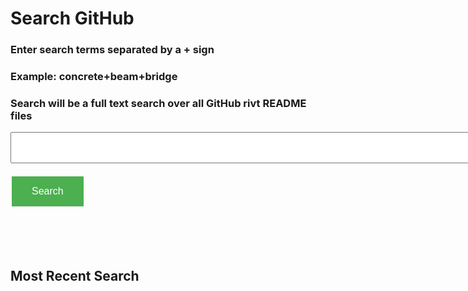 # Search GitHub

<head>
<style>
.button {
  background-color: #4CAF50; /* Green */
  border: none;
  color: white;
  padding: 15px 32px;
  text-align: center;
  text-decoration: none;
  display: inline-block;
  font-size: 16px;
  margin: 4px 2px;
  cursor: pointer;
}
</style>
</head>

<script> function searchRivt(){strng = document.getElementById("terms").value;document.getElementById('output').innerHTML = strng;URL = `https://github.com/search?q=rivt+${strng}+in%3Areadme`;window.open(URL,'_blank')}</script>

### Enter search terms separated by a + sign
### Example: concrete+beam+bridge
### Search will be a full text search over all GitHub rivt README files

<input type="text" id="terms" name="terms" size=100 style="height:50px;font-size:14pt; font-weight: bold"><br><br>
<button class="button" id="bgnBtn" onclick="searchRivt()">Search</button>

<br>
<br>
<br>

## Most Recent Search

<p style="font-weight: bold" id="output"></p>


